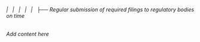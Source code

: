 ###### |   |   |   |   |   ├── Regular submission of required filings to regulatory bodies on time

*Add content here*